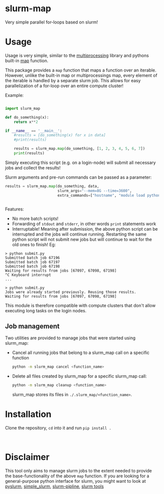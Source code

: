 # slurm-map
Very simple parallel for-loops based on slurm!

# Usage
Usage is very simple, similar to the [multiprocessing](https://docs.python.org/3/library/multiprocessing.html) library and pythons built-in [map](https://docs.python.org/3/library/functions.html#map) function.

This package provides a `map` function that maps a function over an iterable. However, unlike the built-in map or multiprocessings map, every element of the iterable is handled by a separate slurm job. This allows for easy parallelization of a for-loop over an entire compute cluster!

Example:
```python

import slurm_map

def do_something(x):
    return x**2

if __name__ == '__main__':
    #results = [do_something(x) for x in data]
    #print(results)

    results = slurm_map.map(do_something, [1, 2, 3, 4, 5, 6, 7])
    print(results)

```
Simply executing this script (e.g. on a login-node) will submit all necessary jobs and collect the results!

Slurm arguments and pre-run commands can be passed as a parameter:
```python
results = slurm_map.map(do_something, data, 
                        slurm_args="--mem=8G --time=3600", 
                        extra_commands=["hostname", "module load python3"])
    
```

Features:
- No more batch scripts!
- Forwarding of `stdout` and `stderr`, in other words `print` statements work
- Interruptable! Meaning after submission, the above python script can be interrupted and the jobs will continue running. Restarting the same python script will not submit new jobs but will continue to wait for the old ones to finish! Eg:
```
> python submit.py
Submitted batch job 67196
Submitted batch job 67197
Submitted batch job 67198
Waiting for results from jobs [67097, 67098, 67198]
^C Keyboard interrupt
...

> python submit.py
Jobs were already started previously. Reusing those results.
Waiting for results from jobs [67097, 67098, 67198]
```
This module is therefore compatible with compute clusters that don't allow executing long tasks on the login nodes.

## Job management

Two utilities are provided to manage jobs that were started using slurm_map:

- Cancel all running jobs that belong to a slurm_map call on a specific function
    ```bash
    python -m slurm_map cancel <function_name>
    ```

- Delete all files created by slurm_map for a specific slurm_map call:
    ```bash
    python -m slurm_map cleanup <function_name>
    ```
    slurm_map stores its files in `./.slurm_map/<function_name>`.

# Installation

Clone the repository, `cd` into it and run `pip install .`

<br>

# Disclaimer

This tool only aims to manage slurm jobs to the extent needed to provide the base-functionality of the above `map` function. If you are looking for a general-purpose python interface for slurm, you might want to look at [pyslurm](https://github.com/PySlurm/pyslurm), [simple_slurm](https://github.com/amq92/simple_slurm/), [slurm-pipline](https://github.com/acorg/slurm-pipeline), [slurm tools](https://github.com/MomsFriendlyRobotCompany/slurm)

